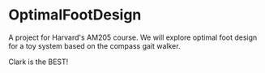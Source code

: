 # OptimalFootDesign
A project for Harvard's AM205 course. We will explore optimal foot design for a toy system based on the compass gait walker.


Clark is the BEST!
